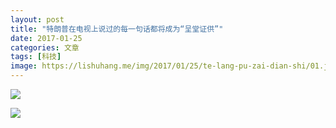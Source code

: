 ```yaml
---
layout: post
title: "特朗普在电视上说过的每一句话都将成为“呈堂证供”"
date: 2017-01-25
categories: 文章
tags: [科技]
image: https://lishuhang.me/img/2017/01/25/te-lang-pu-zai-dian-shi/01.jpg
---
```


![](http://mmbiz.qpic.cn/mmbiz_png/AdRKyBVLoHIEicUYaEFnVVV9jZiahic4nZB6NI2Zg3TNS7zicnAgU23o8jHRUQHQqoAJJ3vo46JkW8WxgGJ9YT1KsQ/0?wx_fmt=png)

![](https://lishuhang.me/img/2017/01/25/te-lang-pu-zai-dian-shi/01.jpg)
